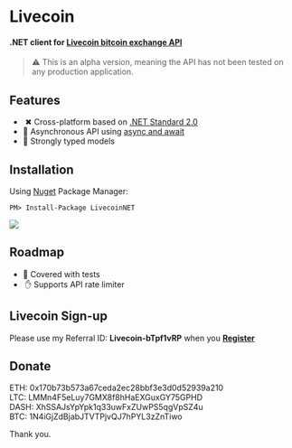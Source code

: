 <h1 align="left">Livecoin</h1>

<h4 align="left">.NET client for <a href="https://www.livecoin.net/">Livecoin bitcoin exchange API</a></h4>

> ⚠ This is an alpha version, meaning the API has not been tested on any production application. 


## Features
- &nbsp;✖ Cross-platform based on [.NET Standard 2.0](https://docs.microsoft.com/en-us/dotnet/standard/net-standard)
- 🔁 Asynchronous API using [async and await](https://docs.microsoft.com/en-us/dotnet/csharp/async)
- 💪 Strongly typed models


## Installation
Using [Nuget](https://www.nuget.org/packages/LivecoinNet) Package Manager:
```
PM> Install-Package LivecoinNET
```
[![](https://img.shields.io/nuget/dt/LivecoinNet.svg)](https://www.nuget.org/packages/LivecoinNet)
## Roadmap

- 🛂 Covered with tests
- &nbsp;✋ Supports API rate limiter

## Livecoin Sign-up
Please use my Referral ID: **Livecoin-bTpf1vRP** when you [**Register**](https://livecoin.net/?from=Livecoin-bTpf1vRP)

## Donate

ETH: 0x170b73b573a67ceda2ec28bbf3e3d0d52939a210\
LTC: LMMn4F5eLuy7GMX8f8hHaEXGuxGY75GPHD\
DASH: XhSSAJsYpYpk1q33uwFxZUwPS5qgVpSZ4u\
BTC: 1N4iGjZdBjabJTVTPjvQJ7hPYL3zZnTiwo

Thank you.


